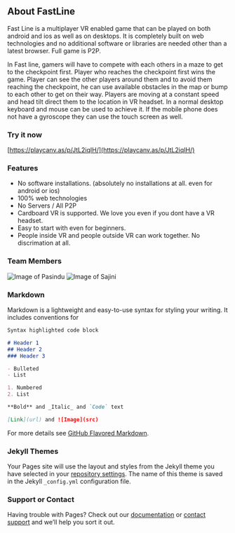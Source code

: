 ## About FastLine

Fast Line is a multiplayer VR enabled game that can be played on both android and ios as well as on desktops. It is completely built on web technologies and no additional software or libraries are needed other than a latest browser. Full game is P2P. 

In Fast line, gamers will have to compete with each others in a maze to get to the checkpoint first. Player who reaches the checkpoint first wins the game. Player can see the other players around them and to avoid them reaching the checkpoint, he can use available obstacles in the map or bump to each other to get on their way. Players are moving at a constant speed and head tilt direct them to the location in VR headset. In a normal desktop keyboard and mouse can be used to achieve it. If the mobile phone does not have a gyroscope they can use the touch screen as well.

### Try it now

[https://playcanv.as/p/JtL2iqIH/](https://playcanv.as/p/JtL2iqIH/)

### Features

- No software installations. (absolutely no installations at all. even for android or ios)
- 100% web technologies
- No Servers / All P2P
- Cardboard VR is supported. We love you even if you dont have a VR headset.
- Easy to start with even for beginners. 
- People inside VR and people outside VR can work together. No discrimation at all. 


### Team Members
![Image of Pasindu](https://udnisap.js.org/smart-desktop/images/pasindu-profile.jpg)
![Image of Sajini](https://udnisap.js.org/smart-desktop/images/sajini-profile.jpg)

### Markdown

Markdown is a lightweight and easy-to-use syntax for styling your writing. It includes conventions for

```markdown
Syntax highlighted code block

# Header 1
## Header 2
### Header 3

- Bulleted
- List

1. Numbered
2. List

**Bold** and _Italic_ and `Code` text

[Link](url) and ![Image](src)
```

For more details see [GitHub Flavored Markdown](https://guides.github.com/features/mastering-markdown/).

### Jekyll Themes

Your Pages site will use the layout and styles from the Jekyll theme you have selected in your [repository settings](https://github.com/sajinidesilva/fast-line/settings). The name of this theme is saved in the Jekyll `_config.yml` configuration file.

### Support or Contact

Having trouble with Pages? Check out our [documentation](https://help.github.com/categories/github-pages-basics/) or [contact support](https://github.com/contact) and we’ll help you sort it out.
